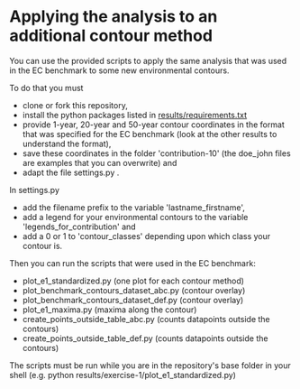 # Applying the analysis to an additional contour method

You can use the provided scripts to apply the same analysis that was used in
the EC benchmark to some new environmental contours.

To do that you must
 - clone or fork this repository,
 - install the python packages listed in [results/requirements.txt](https://github.com/ec-benchmark-organizers/ec-benchmark/blob/master/results/requirements.txt)
 - provide 1-year, 20-year and 50-year contour coordinates in the format that was specified for the EC benchmark (look at the other results to understand the format),
 - save these coordinates in the folder 'contribution-10' (the doe_john files
 are examples that you can overwrite) and
 - adapt the file settings.py .

In settings.py
 - add the filename prefix to the variable 'lastname_firstname',
 - add a legend for your environmental contours to the variable 'legends_for_contribution' and
 - add a 0 or 1 to 'contour_classes' depending upon which class your contour is.

 Then you can run the scripts that were used in the EC benchmark:
  - plot_e1_standardized.py (one plot for each contour method)
  - plot_benchmark_contours_dataset_abc.py (contour overlay)
  - plot_benchmark_contours_dataset_def.py (contour overlay)
  - plot_e1_maxima.py (maxima along the contour)
  - create_points_outside_table_abc.py (counts datapoints outside the contours)
  - create_points_outside_table_def.py (counts datapoints outside the contours)
  
The scripts must be run while you are in the repository's base folder in your shell (e.g. python results/exercise-1/plot_e1_standardized.py)
